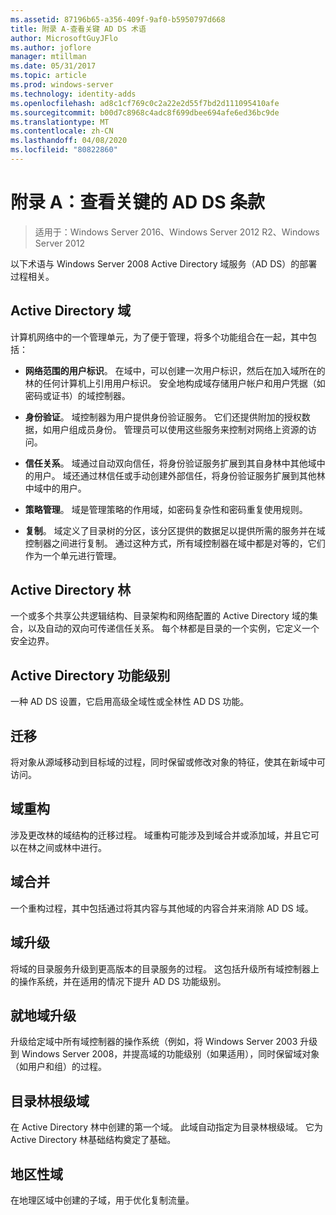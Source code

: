 ```yaml
---
ms.assetid: 87196b65-a356-409f-9af0-b5950797d668
title: 附录 A-查看关键 AD DS 术语
author: MicrosoftGuyJFlo
ms.author: joflore
manager: mtillman
ms.date: 05/31/2017
ms.topic: article
ms.prod: windows-server
ms.technology: identity-adds
ms.openlocfilehash: ad8c1cf769c0c2a22e2d55f7bd2d111095410afe
ms.sourcegitcommit: b00d7c8968c4adc8f699dbee694afe6ed36bc9de
ms.translationtype: MT
ms.contentlocale: zh-CN
ms.lasthandoff: 04/08/2020
ms.locfileid: "80822860"
---
```

# <a name="appendix-a-reviewing-key-ad-ds-terms"></a>附录 A：查看关键的 AD DS 条款

>适用于：Windows Server 2016、Windows Server 2012 R2、Windows Server 2012

以下术语与 Windows Server 2008 Active Directory 域服务（AD DS）的部署过程相关。  
  
## <a name="active-directory-domain"></a>Active Directory 域  
计算机网络中的一个管理单元，为了便于管理，将多个功能组合在一起，其中包括：  
  
-   **网络范围的用户标识**。 在域中，可以创建一次用户标识，然后在加入域所在的林的任何计算机上引用用户标识。 安全地构成域存储用户帐户和用户凭据（如密码或证书）的域控制器。  
  
-   **身份验证**。 域控制器为用户提供身份验证服务。 它们还提供附加的授权数据，如用户组成员身份。 管理员可以使用这些服务来控制对网络上资源的访问。  
  
-   **信任关系**。 域通过自动双向信任，将身份验证服务扩展到其自身林中其他域中的用户。 域还通过林信任或手动创建外部信任，将身份验证服务扩展到其他林中域中的用户。  
  
-   **策略管理**。 域是管理策略的作用域，如密码复杂性和密码重复使用规则。  
  
-   **复制**。 域定义了目录树的分区，该分区提供的数据足以提供所需的服务并在域控制器之间进行复制。 通过这种方式，所有域控制器在域中都是对等的，它们作为一个单元进行管理。  
  
## <a name="active-directory-forest"></a>Active Directory 林  
一个或多个共享公共逻辑结构、目录架构和网络配置的 Active Directory 域的集合，以及自动的双向可传递信任关系。 每个林都是目录的一个实例，它定义一个安全边界。  
  
## <a name="active-directory-functional-level"></a>Active Directory 功能级别  
一种 AD DS 设置，它启用高级全域性或全林性 AD DS 功能。  
  
## <a name="migration"></a>迁移  
将对象从源域移动到目标域的过程，同时保留或修改对象的特征，使其在新域中可访问。  
  
## <a name="domain-restructure"></a>域重构  
涉及更改林的域结构的迁移过程。 域重构可能涉及到域合并或添加域，并且它可以在林之间或林中进行。  
  
## <a name="domain-consolidation"></a>域合并  
一个重构过程，其中包括通过将其内容与其他域的内容合并来消除 AD DS 域。  
  
## <a name="domain-upgrade"></a>域升级  
将域的目录服务升级到更高版本的目录服务的过程。 这包括升级所有域控制器上的操作系统，并在适用的情况下提升 AD DS 功能级别。  
  
## <a name="in-place-domain-upgrade"></a>就地域升级  
升级给定域中所有域控制器的操作系统（例如，将 Windows Server 2003 升级到 Windows Server 2008，并提高域的功能级别（如果适用），同时保留域对象（如用户和组）的过程。  
  
## <a name="forest-root-domain"></a>目录林根级域  
在 Active Directory 林中创建的第一个域。 此域自动指定为目录林根级域。 它为 Active Directory 林基础结构奠定了基础。  
  
## <a name="regional-domain"></a>地区性域  
在地理区域中创建的子域，用于优化复制流量。  
  


